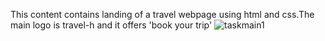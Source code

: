 This content contains landing of a travel webpage using html and css.The main logo is travel-h and it offers 'book your trip'
![taskmain1](https://github.com/user-attachments/assets/9352cb29-d98e-44ab-bb30-7e7169d04aad)
